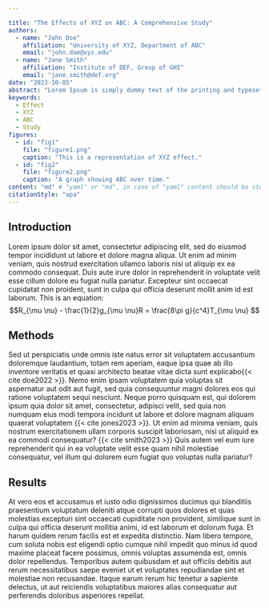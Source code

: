 ```yaml
---

title: "The Effects of XYZ on ABC: A Comprehensive Study"
authors:
  - name: "John Doe"
    affiliation: "University of XYZ, Department of ABC"
    email: "john.doe@xyz.edu"
  - name: "Jane Smith"
    affiliation: "Institute of DEF, Group of GHI"
    email: "jane.smith@def.org"
date: "2023-10-05"
abstract: "Lorem Ipsum is simply dummy text of the printing and typesetting industry. Lorem Ipsum has been the industry's standard dummy text ever since the 1500s, when an unknown printer took a galley of type and scrambled it to make a type specimen book. It has survived not only five centuries, but also the leap into electronic typesetting, remaining essentially unchanged. It was popularised in the 1960s with the release of Letraset sheets containing Lorem Ipsum passages, and more recently with desktop publishing software like Aldus PageMaker including versions of Lorem Ipsum."
keywords:
  - Effect
  - XYZ
  - ABC
  - Study
figures:
  - id: "fig1"
    file: "figure1.png"
    caption: "This is a representation of XYZ effect."
  - id: "fig2"
    file: "figure2.png"
    caption: "A graph showing ABC over time."
content: "md" # "yaml" or "md", in case of "yaml" content should be stored in section-<title>.yaml, in case of "md" content should be written below.
citationStyle: "apa"
---
```


## Introduction
Lorem ipsum dolor sit amet, consectetur adipiscing elit, sed do eiusmod tempor incididunt ut labore et dolore magna aliqua. Ut enim ad minim veniam, quis nostrud exercitation ullamco laboris nisi ut aliquip ex ea commodo consequat. Duis aute irure dolor in reprehenderit in voluptate velit esse cillum dolore eu fugiat nulla pariatur. Excepteur sint occaecat cupidatat non proident, sunt in culpa qui officia deserunt mollit anim id est laborum. This is an equation: $$R_{\mu \nu} - \frac{1}{2}g_{\mu \nu}R = \frac{8\pi g}{c^4}T_{\mu \nu} $$

## Methods
Sed ut perspiciatis unde omnis iste natus error sit voluptatem accusantium doloremque laudantium, totam rem aperiam, eaque ipsa quae ab illo inventore veritatis et quasi architecto beatae vitae dicta sunt explicabo{{< cite doe2022 >}}. Nemo enim ipsam voluptatem quia voluptas sit aspernatur aut odit aut fugit, sed quia consequuntur magni dolores eos qui ratione voluptatem sequi nesciunt. Neque porro quisquam est, qui dolorem ipsum quia dolor sit amet, consectetur, adipisci velit, sed quia non numquam eius modi tempora incidunt ut labore et dolore magnam aliquam quaerat voluptatem {{< cite jones2023 >}}. Ut enim ad minima veniam, quis nostrum exercitationem ullam corporis suscipit laboriosam, nisi ut aliquid ex ea commodi consequatur? {{< cite smith2023 >}} Quis autem vel eum iure reprehenderit qui in ea voluptate velit esse quam nihil molestiae consequatur, vel illum qui dolorem eum fugiat quo voluptas nulla pariatur?

## Results
At vero eos et accusamus et iusto odio dignissimos ducimus qui blanditiis praesentium voluptatum deleniti atque corrupti quos dolores et quas molestias excepturi sint occaecati cupiditate non provident, similique sunt in culpa qui officia deserunt mollitia animi, id est laborum et dolorum fuga. Et harum quidem rerum facilis est et expedita distinctio. Nam libero tempore, cum soluta nobis est eligendi optio cumque nihil impedit quo minus id quod maxime placeat facere possimus, omnis voluptas assumenda est, omnis dolor repellendus. Temporibus autem quibusdam et aut officiis debitis aut rerum necessitatibus saepe eveniet ut et voluptates repudiandae sint et molestiae non recusandae. Itaque earum rerum hic tenetur a sapiente delectus, ut aut reiciendis voluptatibus maiores alias consequatur aut perferendis doloribus asperiores repellat.